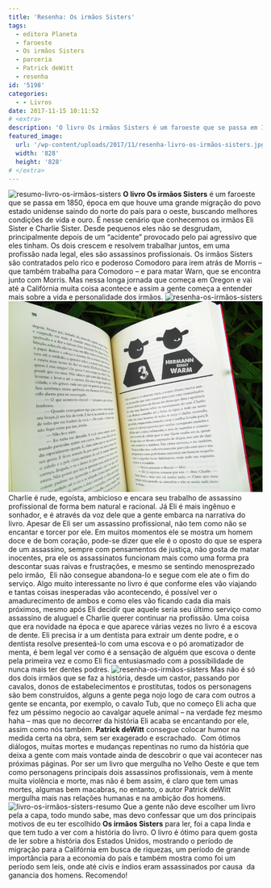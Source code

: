 ```yaml
---
title: 'Resenha: Os irmãos Sisters'
tags:
  - editora Planeta
  - faroeste
  - Os irmãos Sisters
  - parceria
  - Patrick deWitt
  - resenha
id: '5198'
categories:
  - - Livros
date: 2017-11-15 10:11:52
# <extra>
description: 'O livro Os irmãos Sisters é um faroeste que se passa em 1850, época em que houve uma grande migração do povo estado unidense saindo do norte do país para o oeste, buscando melhores condições de vida e ouro. É nesse cenário que conhecemos os irmãos Eli Sister e Charlie Sister. Desde pequenos eles não se desgrudam, principalmente depois de um “acidente” provocado pelo pai agressivo que eles tinham. Os dois crescem e resolvem trabalhar juntos, em uma profissão nada legal, eles são assassinos profissionais. Os irmãos Sisters são contratados pelo rico e poderoso Comodoro para irem atrás de Morris – que também trabalha para Comodoro – e para matar Warn, que se encontra junto com Morris. Mas nessa longa jornada que começa em Oregon e vai até a Califórnia muita coisa acontece e assim a gente começa a entender &hellip;'
featured_image: 
  url: '/wp-content/uploads/2017/11/resenha-livro-os-irmãos-sisters.jpg'
  width: '828'
  height: '828'
# </extra>
---
```


![resumo-livro-os-irmãos-sisters](/wp-content/uploads/2017/11/capa-livro-os-irmãos-sisters.jpg) **O livro Os irmãos Sisters** é um faroeste que se passa em 1850, época em que houve uma grande migração do povo estado unidense saindo do norte do país para o oeste, buscando melhores condições de vida e ouro. É nesse cenário que conhecemos os irmãos Eli Sister e Charlie Sister. Desde pequenos eles não se desgrudam, principalmente depois de um “acidente” provocado pelo pai agressivo que eles tinham. Os dois crescem e resolvem trabalhar juntos, em uma profissão nada legal, eles são assassinos profissionais. Os irmãos Sisters são contratados pelo rico e poderoso Comodoro para irem atrás de Morris – que também trabalha para Comodoro – e para matar Warn, que se encontra junto com Morris. Mas nessa longa jornada que começa em Oregon e vai até a Califórnia muita coisa acontece e assim a gente começa a entender mais sobre a vida e personalidade dos irmãos. ![resenha-os-irmãos-sisters](/wp-content/uploads/2017/11/lombada-livro-os-irmãos-sisters.jpg) ![livro-os-irmãos-sisters-curiosidades ](/wp-content/uploads/2017/11/páginas-livros-os-irmãos-sisters.jpg) Charlie é rude, egoísta, ambicioso e encara seu trabalho de assassino profissional de forma bem natural e racional. Já Eli é mais ingênuo e sonhador, e é através da voz dele que a gente embarca na narrativa do livro. Apesar de Eli ser um assassino profissional, não tem como não se encantar e torcer por ele. Em muitos momentos ele se mostra um homem doce e de bom coração, pode-se dizer que ele é o oposto do que se espera de um assassino, sempre com pensamentos de justiça, não gosta de matar inocentes, pra ele os assassinatos funcionam mais como uma forma pra descontar suas raivas e frustrações, e mesmo se sentindo menosprezado pelo irmão,  Eli não consegue abandona-lo e segue com ele ate o fim do serviço. Algo muito interessante no livro é que conforme eles vão viajando e tantas coisas inesperadas vão acontecendo, é possível ver o amadurecimento de ambos e como eles vão ficando cada dia mais próximos, mesmo após Eli decidir que aquele seria seu último serviço como assassino de aluguel e Charlie querer continuar na profissão. Uma coisa que era novidade na época e que aparece várias vezes no livro é a escova de dente. Eli precisa ir a um dentista para extrair um dente podre, e o dentista resolve presenteá-lo com uma escova e o pó aromatizador de menta, é bem legal ver como é a sensação de alguém que escova o dente pela primeira vez e como Eli fica entusiasmado com a possibilidade de nunca mais ter dentes podres. ![resenha-os-irmãos-sisters](/wp-content/uploads/2017/11/contra-capa-livro-os-irmãos-sisters.jpg) Mas não é só dos dois irmãos que se faz a história, desde um castor, passando por cavalos, donos de estabelecimentos e prostitutas, todos os personagens são bem construídos, alguns a gente pega nojo logo de cara com outros a gente se encanta, por exemplo, o cavalo Tub, que no começo Eli acha que fez um péssimo negocio ao cavalgar aquele animal – na verdade fez mesmo haha – mas que no decorrer da história Eli acaba se encantando por ele, assim como nós também. **Patrick deWitt** consegue colocar humor na medida certa na obra, sem ser exagerado e escrachado.  Com ótimos diálogos, muitas mortes e mudanças repentinas no rumo da história que deixa a gente com mais vontade ainda de descobrir o que vai acontecer nas próximas páginas. Por ser um livro que mergulha no Velho Oeste e que tem como personagens principais dois assassinos profissionais, vem à mente muita violência e morte, mas não é bem assim, é claro que tem umas mortes, algumas bem macabras, no entanto, o autor Patrick deWitt mergulha mais nas relações humanas e na ambição dos homens. ![livro-os-irmãos-sisters-resumo](/wp-content/uploads/2017/11/resenha-livro-os-irmãos-sisters.jpg) Que a gente não deve escolher um livro pela a capa, todo mundo sabe, mas devo confessar que um dos principais motivos de eu ter escolhido **Os irmãos Sisters** para ler, foi a capa linda e que tem tudo a ver com a história do livro. O livro é ótimo para quem gosta de ler sobre a história dos Estados Unidos, mostrando o período de migração para a Califórnia em busca de riquezas, um período de grande importância para a economia do país e também mostra como foi um período sem leis, onde até civis e índios eram assassinados por causa  da ganancia dos homens. Recomendo!
